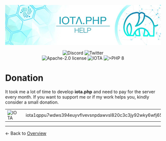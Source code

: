 ![IOTA.php](./images/header2.jpg)

<p align="center">
  <a href="https://discord.iota.org/" style="text-decoration:none;"><img src="https://img.shields.io/badge/Discord-9cf.svg?style=social&logo=discord" alt="Discord"></a>
  <a href="https://twitter.com/IOTAphp/" style="text-decoration:none;"><img src="https://img.shields.io/badge/Twitter-9cf.svg?style=social&logo=twitter" alt="Twitter"></a>
  <br>

<img src="https://img.shields.io/badge/license-Apache--2.0-green?style=flat-square" alt="Apache-2.0 license">
<img src="https://img.shields.io/badge/IOTA-lightgrey?style=flat&logo=iota" alt="IOTA">
<img src="https://img.shields.io/badge/PHP->= 8.x-blue?style=flat-square" alt=">PHP 8">
</p>

# Donation

It took me a lot of time to develop **iota.php** and need to pay for the server every month.
If you want to support me or if my work helps you, kindly consider a small donation.



|         |         |            |
|:------------- | ------------- | -------------:|
| <img src="https://img.shields.io/badge/IOTA-lightgrey?style=social&logo=iota" alt="IOTA"> | ![donation IOTA QR](./images/donation_qr_iota.png) | iota1qppu7wdws394euyvflvevsnpdawvsl820c3c3jy92wky6wfj656wqqxtf9m  


___

<- Back to [Overview](000_index.md)